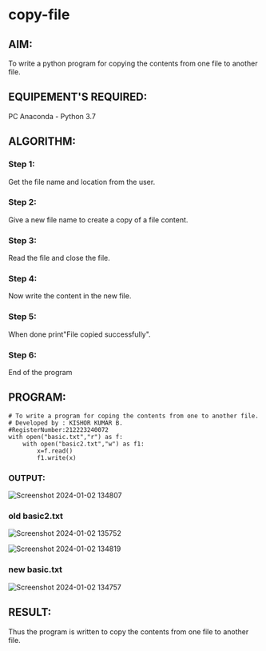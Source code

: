 # copy-file
## AIM:
To write a python program for copying the contents from one file to another file.
## EQUIPEMENT'S REQUIRED: 
PC
Anaconda - Python 3.7
## ALGORITHM: 
### Step 1:
Get the file name and location from the user.

### Step 2:
Give a new file name to create a copy of a file content.

### Step 3:
Read the file and close the file.

### Step 4:
Now write the content in the new file.

### Step 5:
When done print"File copied successfully".

### Step 6:
End of the program 

## PROGRAM:
```
# To write a program for coping the contents from one to another file.
# Developed by : KISHOR KUMAR B.
#RegisterNumber:212223240072
with open("basic.txt","r") as f:
    with open("basic2.txt","w") as f1:
        x=f.read()
        f1.write(x)

```

### OUTPUT:

![Screenshot 2024-01-02 134807](https://github.com/Kishorerz/copy-file/assets/144451216/38b10f04-4ae7-45e8-8309-edadc30e620c)
### old basic2.txt
![Screenshot 2024-01-02 135752](https://github.com/Kishorerz/copy-file/assets/144451216/1f576d2e-3f17-4be1-8bcd-bdd774eb2bc5)


![Screenshot 2024-01-02 134819](https://github.com/Kishorerz/copy-file/assets/144451216/fefab326-24bc-4fb8-8d54-276ba24e0805)
### new basic.txt
![Screenshot 2024-01-02 134757](https://github.com/Kishorerz/copy-file/assets/144451216/947196d9-6284-4eba-9bbb-3535029c8378)






## RESULT:
Thus the program is written to copy the contents from one file to another file.
